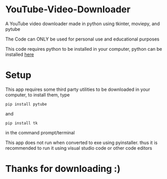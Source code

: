 # YouTube-Video-Downloader
A YouTube video downloader made in python using tkinter, moviepy, and pytube

The Code can ONLY be used for personal use and educational purposes

This code requires python to be installed in your computer, python can be installed [here](https://www.python.org/downloads)

# Setup
This app requires some third party utilities to be downloaded in your computer, to install them, type 

`pip install pytube`

and

`pip install tk` 

in the command prompt/terminal

This app does not run when converted to exe using pyinstaller. thus it is recommended to run it using visual studio code or other code editors

# Thanks for downloading :)
